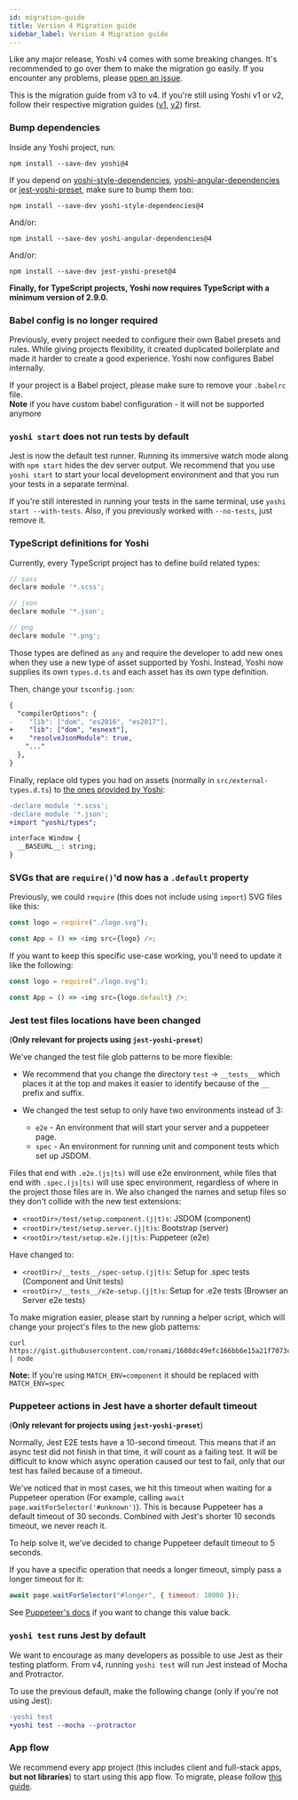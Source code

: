 ```yaml
---
id: migration-guide
title: Version 4 Migration guide
sidebar_label: Version 4 Migration guide
---
```


Like any major release, Yoshi v4 comes with some breaking changes. It's recommended to go over them to make the migration go easily. If you encounter any problems, please [open an issue](https://github.com/wix/yoshi/issues/new/choose).

This is the migration guide from v3 to v4. If you're still using Yoshi v1 or v2, follow their respective migration guides ([v1](https://wix.github.io/yoshi/blog/2018/03/15/yoshi-2), [v2](https://wix.github.io/yoshi/blog/2018/06/3/yoshi-3)) first.

### Bump dependencies

Inside any Yoshi project, run:

```
npm install --save-dev yoshi@4
```

If you depend on [yoshi-style-dependencies](https://github.com/wix/yoshi/tree/version_4.x/packages/yoshi-style-dependencies), [yoshi-angular-dependencies](https://github.com/wix/yoshi/tree/version_4.x/packages/yoshi-angular-dependencies) or [jest-yoshi-preset](https://github.com/wix/yoshi/tree/version_4.x/packages/jest-yoshi-preset), make sure to bump them too:

```
npm install --save-dev yoshi-style-dependencies@4
```

And/or:

```
npm install --save-dev yoshi-angular-dependencies@4
```

And/or:

```
npm install --save-dev jest-yoshi-preset@4
```

**Finally, for TypeScript projects, Yoshi now requires TypeScript with a minimum version of 2.9.0.**

### Babel config is no longer required

Previously, every project needed to configure their own Babel presets and rules. While giving projects flexibility, it created duplicated boilerplate and made it harder to create a good experience. Yoshi now configures Babel internally.

If your project is a Babel project, please make sure to remove your `.babelrc` file.  
**Note** if you have custom babel configuration - it will not be supported anymore

### `yoshi start` does not run tests by default

Jest is now the default test runner. Running its immersive watch mode along with `npm start` hides the dev server output. We recommend that you use `yoshi start` to start your local development environment and that you run your tests in a separate terminal.

If you're still interested in running your tests in the same terminal, use `yoshi start --with-tests`. Also, if you previously worked with `--no-tests`, just remove it.

### TypeScript definitions for Yoshi

Currently, every TypeScript project has to define build related types:

```js
// sass
declare module '*.scss';

// json
declare module '*.json';

// png
declare module '*.png';
```

Those types are defined as `any` and require the developer to add new ones when they use a new type of asset supported by Yoshi. Instead, Yoshi now supplies its own `types.d.ts` and each asset has its own type definition.

Then, change your `tsconfig.json`:

```diff
{
  "compilerOptions": {
-    "lib": ["dom", "es2016", "es2017"],
+    "lib": ["dom", "esnext"],
+    "resolveJsonModule": true,
    "..."
  },
}
```

Finally, replace old types you had on assets (normally in `src/external-types.d.ts`) to [the ones provided by Yoshi](https://github.com/wix/yoshi/blob/v4.11.1/packages/yoshi/types.d.ts):

```diff
-declare module '*.scss';
-declare module '*.json';
+import "yoshi/types";

interface Window {
  __BASEURL__: string;
}
```

### SVGs that are `require()`'d now has a `.default` property

Previously, we could `require` (this does not include using `import`) SVG files like this:

```js
const logo = require("./logo.svg");

const App = () => <img src={logo} />;
```

If you want to keep this specific use-case working, you'll need to update it like the following:

```js
const logo = require("./logo.svg");

const App = () => <img src={logo.default} />;
```

### Jest test files locations have been changed

(**Only relevant for projects using `jest-yoshi-preset`**)

We've changed the test file glob patterns to be more flexible:

- We recommend that you change the directory `test` -> `__tests__` which places it at the top and makes it easier to identify because of the `__` prefix and suffix.

- We changed the test setup to only have two environments instead of 3:

  - `e2e` - An environment that will start your server and a puppeteer page.
  - `spec` - An environment for running unit and component tests which set up JSDOM.

Files that end with `.e2e.(js|ts)` will use e2e environment, while files that end with `.spec.(js|ts)` will use spec environment, regardless of where in the project those files are in. We also changed the names and setup files so they don't collide with the new test extensions:

- `<rootDir>/test/setup.component.(j|t)s`: JSDOM (component)
- `<rootDir>/test/setup.server.(j|t)s`: Bootstrap (server)
- `<rootDir>/test/setup.e2e.(j|t)s`: Puppeteer (e2e)

Have changed to:

- `<rootDir>/__tests__/spec-setup.(j|t)s`: Setup for .spec tests (Component and Unit tests)
- `<rootDir>/__tests__/e2e-setup.(j|t)s`: Setup for .e2e tests (Browser an Server e2e tests)

To make migration easier, please start by running a helper script, which will change your project's files to the new glob patterns:

```
curl https://gist.githubusercontent.com/ronami/1608dc49efc166bb6e15a21f7073cb79/raw | node
```

**Note:** If you're using `MATCH_ENV=component` it should be replaced with `MATCH_ENV=spec`

### Puppeteer actions in Jest have a shorter default timeout

(**Only relevant for projects using `jest-yoshi-preset`**)

Normally, Jest E2E tests have a 10-second timeout. This means that if an async test did not finish in that time, it will count as a failing test. It will be difficult to know which async operation caused our test to fail, only that our test has failed because of a timeout.

We've noticed that in most cases, we hit this timeout when waiting for a Puppeteer operation (For example, calling `await page.waitForSelector('#unknown')`). This is because Puppeteer has a default timeout of 30 seconds. Combined with Jest's shorter 10 seconds timeout, we never reach it.

To help solve it, we've decided to change Puppeteer default timeout to 5 seconds.

If you have a specific operation that needs a longer timeout, simply pass a longer timeout for it:

```js
await page.waitForSelector("#longer", { timeout: 10000 });
```

See [Puppeteer's docs](https://github.com/GoogleChrome/puppeteer/blob/v1.13.0/docs/api.md#pagesetdefaulttimeouttimeout) if you want to change this value back.

### `yoshi test` runs Jest by default

We want to encourage as many developers as possible to use Jest as their testing platform. From v4, running `yoshi test` will run Jest instead of Mocha and Protractor.

To use the previous default, make the following change (only if you're not using Jest):

```diff
-yoshi test
+yoshi test --mocha --protractor
```

### App flow

We recommend every app project (this includes client and full-stack apps, **but not libraries**) to start using this app flow. To migrate, please follow [this guide](../guides/app-flow.md).
